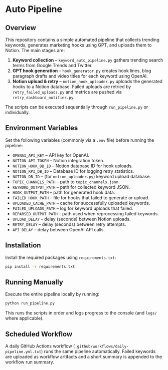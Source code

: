 # Auto Pipeline

## Overview
This repository contains a simple automated pipeline that collects trending keywords, generates marketing hooks using GPT, and uploads them to Notion. The main stages are:

1. **Keyword collection** – `keyword_auto_pipeline.py` gathers trending search terms from Google Trends and Twitter.
2. **GPT hook generation** – `hook_generator.py` creates hook lines, blog paragraph drafts and video titles for each keyword using OpenAI.
3. **Notion upload & retry** – `notion_hook_uploader.py` uploads the generated hooks to a Notion database. Failed uploads are retried by `retry_failed_uploads.py` and metrics are pushed via `retry_dashboard_notifier.py`.

The scripts can be executed sequentially through `run_pipeline.py` or individually.

## Environment Variables
Set the following variables (commonly via a `.env` file) before running the pipeline:

- `OPENAI_API_KEY` – API key for OpenAI.
- `NOTION_API_TOKEN` – Notion integration token.
- `NOTION_HOOK_DB_ID` – Notion database ID for hook uploads.
- `NOTION_KPI_DB_ID` – Database ID for logging retry statistics.
- `NOTION_DB_ID` – (for `notion_uploader.py`) keyword upload database.
- `TOPIC_CHANNELS_PATH` – path to `topic_channels.json`.
- `KEYWORD_OUTPUT_PATH` – path for collected keyword JSON.
- `HOOK_OUTPUT_PATH` – path for generated hook data.
- `FAILED_HOOK_PATH` – file for hooks that failed to generate or upload.
- `UPLOADED_CACHE_PATH` – cache for successfully uploaded keywords.
- `FAILED_UPLOADS_PATH` – log for keyword uploads that failed.
- `REPARSED_OUTPUT_PATH` – path used when reprocessing failed keywords.
- `UPLOAD_DELAY` – delay (seconds) between Notion uploads.
- `RETRY_DELAY` – delay (seconds) between retry attempts.
- `API_DELAY` – delay between OpenAI API calls.

## Installation
Install the required packages using `requirements.txt`:

```bash
pip install -r requirements.txt
```

## Running Manually
Execute the entire pipeline locally by running:

```bash
python run_pipeline.py
```

This runs the scripts in order and logs progress to the console (and `logs/` where applicable).

## Scheduled Workflow
A daily GitHub Actions workflow (`.github/workflows/daily-pipeline.yml.txt`) runs the same pipeline automatically. Failed keywords are uploaded as workflow artifacts and a short summary is appended to the workflow run summary.


